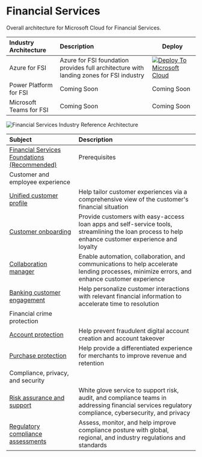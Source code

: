# Financial Services

Overall architecture for Microsoft Cloud for Financial Services.

| Industry Architecture | Description | Deploy |
|:----------------------|:------------|--------|
| Azure for FSI | Azure for FSI foundation  provides full architecture with landing zones for FSI industry |[![Deploy To Microsoft Cloud](../docs/deploytomicrosoftcloud.svg)](https://portal.azure.com/#blade/Microsoft_Azure_CreateUIDef/CustomDeploymentBlade/uri/https%3A%2F%2Fraw.githubusercontent.com%2FMicrosoft%2Findustry%2Fmain%2Fhealthcare%2Fri%2FhealthArm.json/uiFormDefinitionUri/https%3A%2F%2Fraw.githubusercontent.com%2FMicrosoft%2Findustry%2Fmain%2Fhealthcare%2Fri%2Fhealth-portal.json)
| Power Platform for FSI | Coming Soon | Coming Soon
| Microsoft Teams for FSI | Coming Soon | Coming Soon

![Financial Services Industry Reference Architecture](./docs/mc4f-reference-architecture.png)

| Subject | Description |
|:---------------------------|:------------|
| [Financial Services Foundations (Recommended)](./fsi0/prereqs.md) | Prerequisites
| Customer and employee experience
| [Unified customer profile](./fsi/solutions/unifiedCustomerProfile) | Help tailor customer experiences via a comprehensive view of the customer's financial situation
| [Customer onboarding](./solutions/customerOnboarding/readme.md) | Provide customers with easy-access loan apps and self-service tools, streamlining the loan process to help enhance customer experience and loyalty
| [Collaboration manager](./fsi/solutions/collaborationManager) | Enable automation, collaboration, and communications to help accelerate lending processes, minimize errors, and enhance customer experience
| [Banking customer engagement](./fsi/solutions/customerEngagement) | Help personalize customer interactions with relevant financial information to accelerate time to resolution
| Financial crime protection
| [Account protection](./fsi/solutions/accountProtection) | Help prevent fraudulent digital account creation and account takeover
| [Purchase protection](./fsi/solutions/purchaseProtection) | Help provide a differentiated experience for merchants to improve revenue and retention
| Compliance, privacy, and security
| [Risk assurance and support](./fsi/solutions/riskAssurance) | White glove service to support risk, audit, and compliance teams in addressing financial services regulatory compliance, cybersecurity, and privacy
| [Regulatory compliance assessments](./fsi/solutions/complianceAssessments) | Assess, monitor, and help improve compliance posture with global, regional, and industry regulations and standards
